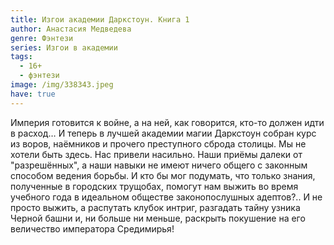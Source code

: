 ```yaml
---
title: Изгои академии Даркстоун. Книга 1
author: Анастасия Медведева
genre: Фэнтези
series: Изгои в академии
tags:
  - 16+
  - фэнтези
image: /img/338343.jpeg
have: true
---
```

Империя готовится к войне, а на ней, как говорится, кто-то должен идти в расход… И теперь в лучшей академии магии Даркстоун собран курс из воров, наёмников и прочего преступного сброда столицы. Мы не хотели быть здесь. Нас привели насильно. Наши приёмы далеки от "разрешённых", а наши навыки не имеют ничего общего с законным способом ведения борьбы. И кто бы мог подумать, что только знания, полученные в городских трущобах, помогут нам выжить во время учебного года в идеальном обществе законопослушных адептов?.. И не просто выжить, а распутать клубок интриг, разгадать тайну узника Черной башни и, ни больше ни меньше, раскрыть покушение на его величество императора Средимирья!